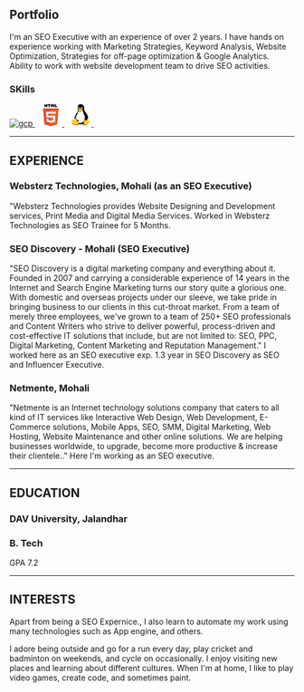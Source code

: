 ## Portfolio

I'm an SEO Executive with an experience of over 2 years. I have hands on experience working with Marketing Strategies, Keyword Analysis, Website Optimization, Strategies for off-page optimization & Google Analytics. Ability to work with website development team to drive SEO activities.


### SKills

  <a href="https://cloud.google.com" target="_blank" rel="noreferrer">
    <img
      src="https://www.vectorlogo.zone/logos/google_cloud/google_cloud-icon.svg"
      alt="gcp"
      width="40"
      height="40"
    />
  </a>
  &nbsp;
  <a href="https://www.w3.org/html/" target="_blank" rel="noreferrer">
    <img
      src="https://raw.githubusercontent.com/devicons/devicon/master/icons/html5/html5-original-wordmark.svg"
      alt="html5"
      width="40"
      height="40"
    />
  </a>
  &nbsp;
  <a href="https://www.linux.org/" target="_blank" rel="noreferrer">
    <img
      src="https://raw.githubusercontent.com/devicons/devicon/master/icons/linux/linux-original.svg"
      alt="linux"
      width="40"
      height="40"
    />
  </a>
  &nbsp;
<hr />

## EXPERIENCE

### Websterz Technologies, Mohali (as an SEO Executive)


"Websterz Technologies provides Website Designing and Development services, Print Media and Digital Media Services. Worked in Websterz Technologies as SEO Trainee for 5 Months.


### SEO Discovery - Mohali (SEO Executive)


"SEO Discovery is a digital marketing company and everything about it. Founded in 2007 and carrying a considerable experience of 14 years in the Internet and Search Engine Marketing turns our story quite a glorious one. With domestic and overseas projects under our sleeve, we take pride in bringing business to our clients in this cut-throat market. From a team of merely three employees, we've grown to a team of 250+ SEO professionals and Content Writers who strive to deliver powerful, process-driven and cost-effective IT solutions that include, but are not limited to: SEO, PPC, Digital Marketing, Content Marketing and Reputation Management." I worked here as an SEO executive exp. 1.3 year in SEO Discovery as SEO and Influencer Executive.

### Netmente, Mohali 

"Netmente is an Internet technology solutions company that caters to all kind of IT services like Interactive Web Design, Web Development, E-Commerce solutions, Mobile Apps, SEO, SMM, Digital Marketing, Web Hosting, Website Maintenance and other online solutions. We are helping businesses worldwide, to upgrade, become more productive & increase their clientele.." Here I'm working as an SEO executive.

<hr />

## EDUCATION

### DAV University, Jalandhar

### B. Tech 

GPA 7.2

<hr />

## INTERESTS

Apart from being a SEO Expernice., I also learn to automate my work using many technologies such as App engine, and others.

I adore being outside and go for a run every day, play cricket and badminton on weekends, and cycle on occasionally. I enjoy visiting new places and learning about different cultures. When I'm at home, I like to play video games, create code, and sometimes paint.
